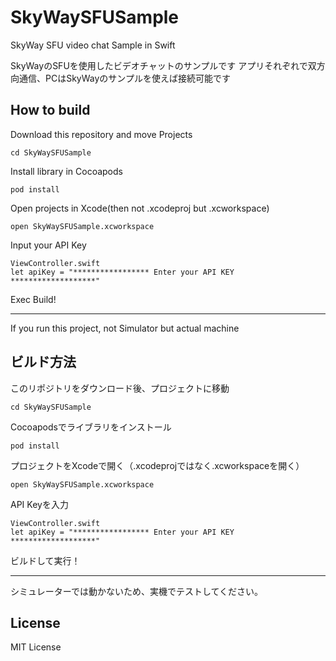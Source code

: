 # SkyWaySFUSample
SkyWay SFU video chat Sample in Swift

SkyWayのSFUを使用したビデオチャットのサンプルです
アプリそれぞれで双方向通信、PCはSkyWayのサンプルを使えば接続可能です

## How to build
Download this repository and move Projects
```
cd SkyWaySFUSample
```

Install library in Cocoapods
```
pod install
```

Open projects in Xcode(then not .xcodeproj but .xcworkspace)
```
open SkyWaySFUSample.xcworkspace
```

Input your API Key
```
ViewController.swift
let apiKey = "***************** Enter your API KEY *******************"
```

Exec Build!

---

If you run this project, not Simulator but actual machine

## ビルド方法
このリポジトリをダウンロード後、プロジェクトに移動
```
cd SkyWaySFUSample
```
Cocoapodsでライブラリをインストール
```
pod install
```

プロジェクトをXcodeで開く（.xcodeprojではなく.xcworkspaceを開く）
```
open SkyWaySFUSample.xcworkspace
```

API Keyを入力
```
ViewController.swift
let apiKey = "***************** Enter your API KEY *******************"
```

ビルドして実行！

---

シミュレーターでは動かないため、実機でテストしてください。

## License
MIT License
